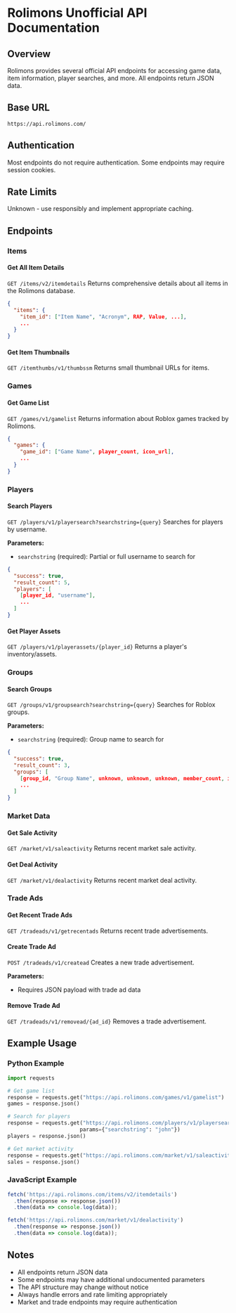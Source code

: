 # Rolimons Unofficial API Documentation

## Overview
Rolimons provides several official API endpoints for accessing game data, item information, player searches, and more. All endpoints return JSON data.

## Base URL
`https://api.rolimons.com/`

## Authentication
Most endpoints do not require authentication. Some endpoints may require session cookies.

## Rate Limits
Unknown - use responsibly and implement appropriate caching.

## Endpoints

### Items
#### Get All Item Details
`GET /items/v2/itemdetails`
Returns comprehensive details about all items in the Rolimons database.

```json
{
  "items": {
    "item_id": ["Item Name", "Acronym", RAP, Value, ...],
    ...
  }
}
```

#### Get Item Thumbnails
`GET /itemthumbs/v1/thumbssm`
Returns small thumbnail URLs for items.

### Games
#### Get Game List
`GET /games/v1/gamelist`
Returns information about Roblox games tracked by Rolimons.

```json
{
  "games": {
    "game_id": ["Game Name", player_count, icon_url],
    ...
  }
}
```

### Players
#### Search Players
`GET /players/v1/playersearch?searchstring={query}`
Searches for players by username.

**Parameters:**
- `searchstring` (required): Partial or full username to search for

```json
{
  "success": true,
  "result_count": 5,
  "players": [
    [player_id, "username"],
    ...
  ]
}
```

#### Get Player Assets
`GET /players/v1/playerassets/{player_id}`
Returns a player's inventory/assets.

### Groups
#### Search Groups
`GET /groups/v1/groupsearch?searchstring={query}`
Searches for Roblox groups.

**Parameters:**
- `searchstring` (required): Group name to search for

```json
{
  "success": true,
  "result_count": 3,
  "groups": [
    [group_id, "Group Name", unknown, unknown, unknown, member_count, icon_url],
    ...
  ]
}
```

### Market Data
#### Get Sale Activity
`GET /market/v1/saleactivity`
Returns recent market sale activity.

#### Get Deal Activity
`GET /market/v1/dealactivity`
Returns recent market deal activity.

### Trade Ads
#### Get Recent Trade Ads
`GET /tradeads/v1/getrecentads`
Returns recent trade advertisements.

#### Create Trade Ad
`POST /tradeads/v1/createad`
Creates a new trade advertisement.

**Parameters:**
- Requires JSON payload with trade ad data

#### Remove Trade Ad
`GET /tradeads/v1/removead/{ad_id}`
Removes a trade advertisement.

## Example Usage

### Python Example
```python
import requests

# Get game list
response = requests.get("https://api.rolimons.com/games/v1/gamelist")
games = response.json()

# Search for players
response = requests.get("https://api.rolimons.com/players/v1/playersearch", 
                       params={"searchstring": "john"})
players = response.json()

# Get market activity
response = requests.get("https://api.rolimons.com/market/v1/saleactivity")
sales = response.json()
```

### JavaScript Example
```javascript
fetch('https://api.rolimons.com/items/v2/itemdetails')
  .then(response => response.json())
  .then(data => console.log(data));

fetch('https://api.rolimons.com/market/v1/dealactivity')
  .then(response => response.json())
  .then(data => console.log(data));
```

## Notes
- All endpoints return JSON data
- Some endpoints may have additional undocumented parameters
- The API structure may change without notice
- Always handle errors and rate limiting appropriately
- Market and trade endpoints may require authentication